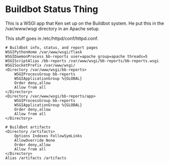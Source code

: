 Buildbot Status Thing
=====================

This is a WSGI app that Ken set up on the Buildbot system. He put this
in the /var/www/wsgi directory in an Apache setup.

This stuff goes in /etc/httpd/conf/httpd.conf.
```
# Buildbot info, status, and report pages
WSGIPythonHome /var/www/wsgi/flask
WSGIDaemonProcess bb-reports user=apache group=apache threads=5
WSGIScriptAlias /bb-reports /var/www/wsgi/bb-reports/bb-reports.wsgi
WSGISocketPrefix /var/www/wsgi/
<Directory /var/www/wsgi/bb-reports>
    WSGIProcessGroup bb-reports
    WSGIApplicationGroup %{GLOBAL}
    Order deny,allow
    Allow from all
</Directory>
<Directory /var/www/wsgi/bb-reports/app>
    WSGIProcessGroup bb-reports
    WSGIApplicationGroup %{GLOBAL}
    Order deny,allow
    Allow from all
</Directory>

# Buildbot artifacts
<Directory /artifacts>
    Options Indexes FollowSymLinks
    AllowOverride None
    Order deny,allow
    Allow from all
</Directory>
Alias /artifacts /artifacts
```

